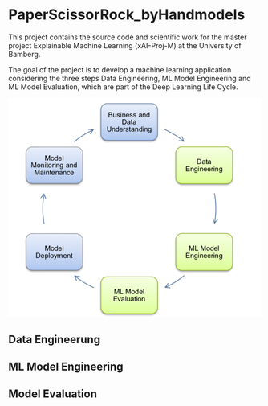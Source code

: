 # PaperScissorRock_byHandmodels
This project contains the source code and scientific work for the master project Explainable Machine Learning (xAI-Proj-M) at the University of Bamberg. 

The goal of the project is to develop a machine learning application considering the three steps Data Engineering, ML Model Engineering and ML Model Evaluation, which are part of the Deep Learning Life Cycle.

![CRISP-ML](images/CRISP-ML.png)


## Data Engineerung


## ML Model Engineering

## Model Evaluation
